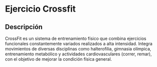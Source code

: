# Ejercicio Crossfit

## Descripción
 CrossFit es un sistema de entrenamiento físico que combina ejercicios funcionales constantemente variados realizados a alta intensidad. Integra movimientos de diversas disciplinas como halterofilia, gimnasia olímpica, entrenamiento metabólico y actividades cardiovasculares (correr, remar), con el objetivo de mejorar la condición física general. 
